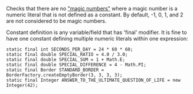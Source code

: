 Checks that there are no ["magic
numbers"](https://en.wikipedia.org/wiki/Magic_number_%28programming%29)
where a magic number is a numeric literal that is not defined as a
constant. By default, -1, 0, 1, and 2 are not considered to be magic
numbers.

Constant definition is any variable/field that has 'final' modifier. It
is fine to have one constant defining multiple numeric literals within
one expression:

``` 
static final int SECONDS_PER_DAY = 24 * 60 * 60;
static final double SPECIAL_RATIO = 4.0 / 3.0;
static final double SPECIAL_SUM = 1 + Math.E;
static final double SPECIAL_DIFFERENCE = 4 - Math.PI;
static final Border STANDARD_BORDER = BorderFactory.createEmptyBorder(3, 3, 3, 3);
static final Integer ANSWER_TO_THE_ULTIMATE_QUESTION_OF_LIFE = new Integer(42);
        
```
